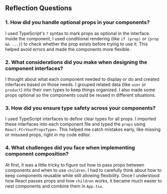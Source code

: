 ## Reflection Questions

### 1. How did you handle optional props in your components?

I used TypeScript's `?` syntax to mark props as optional in the interface. Inside the component, I used conditional rendering (like `if (prop)` or `{prop && ...}`) to check whether the prop exists before trying to use it. This helped avoid errors and made the components more flexible.

### 2. What considerations did you make when designing the component interfaces?

I thought about what each component needed to display or do and created interfaces based on those needs. I grouped related data (like `user` or `product`) into their own types to keep things organized. I also made some props optional so the components could be reused in different situations.

### 3. How did you ensure type safety across your components?

I used TypeScript interfaces to define clear types for all props. I imported these interfaces into each component file and typed the `props` using `React.FC<YourPropsType>`. This helped me catch mistakes early, like missing or misused props, right in my code editor.

### 4. What challenges did you face when implementing component composition?

At first, it was a little tricky to figure out how to pass props between components and when to use `children`. I had to carefully think about how to keep components reusable while still allowing flexibility. Once I understood how React passes props and how `children` works, it became much easier to nest components and combine them in `App.tsx`.
